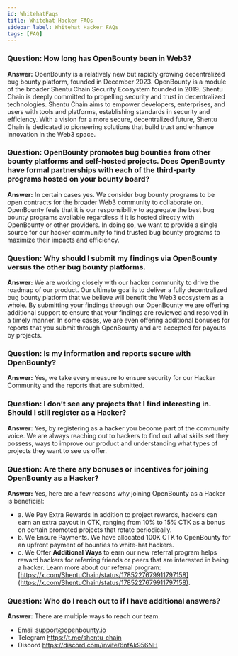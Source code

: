 ```yaml
---
id: WhitehatFaqs
title: Whitehat Hacker FAQs
sidebar_label: Whitehat Hacker FAQs
tags: [FAQ]
---
```


### Question: How long has OpenBounty been in Web3?
**Answer:** OpenBounty is a relatively new but rapidly growing decentralized bug bounty platform, founded in December 2023. OpenBounty is a module of the broader Shentu Chain Security Ecosystem founded in 2019. Shentu Chain is deeply committed to propelling security and trust in decentralized technologies. Shentu Chain aims to empower developers, enterprises, and users with tools and platforms, establishing standards in security and efficiency. With a vision for a more secure, decentralized future, Shentu Chain is dedicated to pioneering solutions that build trust and enhance innovation in the Web3 space.

### Question: OpenBounty promotes bug bounties from other bounty platforms and self-hosted projects. Does OpenBounty have formal partnerships with each of the third-party programs hosted on your bounty board?
**Answer:** In certain cases yes. We consider bug bounty programs to be open contracts for the broader Web3 community to collaborate on. OpenBounty feels that it is our responsibility to aggregate the best bug bounty programs available regardless if it is hosted directly with OpenBounty or other providers. In doing so, we want to provide a single source for our hacker community to find trusted bug bounty programs to maximize their impacts and efficiency.

### Question: Why should I submit my findings via OpenBounty versus the other bug bounty platforms.
**Answer:** We are working closely with our hacker community to drive the roadmap of our product. Our ultimate goal is to deliver a fully decentralized bug bounty platform that we believe will benefit the Web3 ecosystem as a whole. By submitting your findings through our OpenBounty we are offering additional support to ensure that your findings are reviewed and resolved in a timely manner. In some cases, we are even offering additional bonuses for reports that you submit through OpenBounty and are accepted for payouts by projects.

### Question: Is my information and reports secure with OpenBounty?
**Answer:** Yes, we take every measure to ensure security for our Hacker Community and the reports that are submitted.

### Question: I don’t see any projects that I find interesting in. Should I still register as a Hacker?
**Answer:** Yes, by registering as a hacker you become part of the community voice. We are always reaching out to hackers to find out what skills set they possess, ways to improve our product and understanding what types of projects they want to see us offer.

### Question: Are there any bonuses or incentives for joining OpenBounty as a Hacker?
**Answer:** Yes, here are a few reasons why joining OpenBounty as a Hacker is beneficial:
- a. We Pay Extra Rewards In addition to project rewards, hackers can earn an extra payout in CTK, ranging from 10% to 15% CTK as a bonus on certain promoted projects that rotate periodically.
- b. We Ensure Payments. We have allocated 100K CTK to OpenBounty for an upfront payment of bounties to white-hat hackers.
- c. We Offer **Additional Ways** to earn our new referral program helps reward hackers for referring friends or peers that are interested in being a hacker. Learn more about our referral program: [https://x.com/ShentuChain/status/1785227679911797158](https://x.com/ShentuChain/status/1785227679911797158).

### Question: Who do I reach out to if I have additional answers?
**Answer:** There are multiple ways to reach our team.
- Email support@openbounty.io
- Telegram https://t.me/shentu_chain
- Discord https://discord.com/invite/6nfAk956NH
